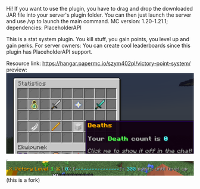 Hi! If you want to use the plugin, you have to drag and drop the downloaded JAR file into your server's plugin folder.
You can then just launch the server and use /vp to launch the main command.
MC version: 1.20-1.21.1; dependencies: PlaceholderAPI

This is a stat system plugin. You kill stuff, you gain points, you level up and gain perks.
For server owners: You can create cool leaderboards since this plugin has PlaceholderAPI support.

Resource link: https://hangar.papermc.io/szym402pl/victory-point-system/
preview: ![](vps1.png) , ![](vps2.png) (this is a fork)
